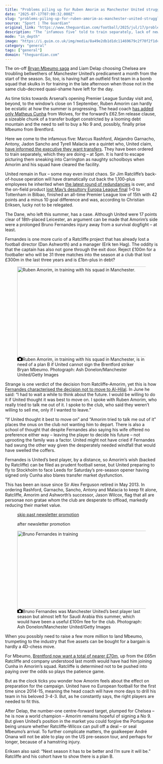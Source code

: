 ```yaml
---
title: "Problems piling up for Ruben Amorim as Manchester United struggle to rebuild | Jamie Jackson"
date: "2025-07-17T07:00:32.000Z"
slug: "problems-piling-up-for-ruben-amorim-as-manchester-united-struggle-to-rebuild-or-jamie-jackson"
source: "Sport | The Guardian"
original_link: "https://www.theguardian.com/football/2025/jul/17/problems-piling-up-for-ruben-amorim-as-manchester-united-struggle-to-rebuild"
description: "The ‘infamous five’ told to train separately, lack of new signings and a restricted budget – United’s manager is stuck in summer of discontent The on-off Bryan Mbeumo saga and Liam Delap choosing Chelsea are troubling bellwethers of Manchester United’s predicament a month from the start of the season. So, too, is having half an outfield first team in a bomb squad that skulks in for training in the late afternoon when those not in the same club-decreed quasi-shame have left for the day. As time ticks towards Arsenal’s opening Premier League Sunday visit and, beyond, to the window’s close on 1 September, Ruben Amorim can hardly be ecstatic at how the summer is progressing. The head coach has added only Matheus Cunha from Wolves, for the forward’s £62.5m release clause, a sizeable chunk of a transfer budget constricted by a looming debt mountain and the need to sell to buy a No 9 and, possibly, finally prise Mbeumo from Brentford.  Continue reading..."
mode: "in_depth"
image: "https://i.guim.co.uk/img/media/8a49e2db1d1dc11469679c2f70f2f1dc86efc10c/104_194_2336_1869/master/2336.jpg?width=1200&height=630&quality=85&auto=format&fit=crop&precrop=40:21,offset-x50,offset-y0&overlay-align=bottom%2Cleft&overlay-width=100p&overlay-base64=L2ltZy9zdGF0aWMvb3ZlcmxheXMvdGctZGVmYXVsdC5wbmc&enable=upscale&s=6b611e6bb47e259bfced200de8050993"
category: "general"
tags: ["general"]
domain: "theguardian.com"
---
```

<div id="readability-page-1" class="page"><div id="maincontent"><p>The on-off <a href="https://www.theguardian.com/football/2025/jul/16/manchester-united-bryan-mbeumo-stalls-brentford-raise-price-70m" data-link-name="in body link">Bryan Mbeumo saga</a> and Liam Delap choosing Chelsea are troubling bellwethers of Manchester United’s predicament a month from the start of the season. So, too, is having half an outfield first team in a bomb squad that skulks in for training in the late afternoon when those not in the same club-decreed quasi-shame have left for the day.</p><p>As time ticks towards Arsenal’s opening Premier League Sunday visit and, beyond, to the window’s close on 1 September, Ruben Amorim can hardly be ecstatic at how the summer is progressing. The head coach <a href="https://www.theguardian.com/football/2025/jun/12/matheus-cunha-signs-manchester-united-dream#:~:text=Matheus%20Cunha%20seals%20'dream'%20%C2%A3,2030%20%7C%20Manchester%20United%20%7C%20The%20Guardian" data-link-name="in body link">has added only Matheus Cunha</a> from Wolves, for the forward’s £62.5m release clause, a sizeable chunk of a transfer budget constricted by a looming debt mountain and the need to sell to buy a No 9 and, possibly, finally prise Mbeumo from Brentford.</p><figure id="9bc303e1-3781-4efa-87c1-599bae1e7003" data-spacefinder-role="richLink" data-spacefinder-type="model.dotcomrendering.pageElements.RichLinkBlockElement"><gu-island name="RichLinkComponent" priority="feature" deferuntil="idle" props="{&quot;richLinkIndex&quot;:2,&quot;element&quot;:{&quot;_type&quot;:&quot;model.dotcomrendering.pageElements.RichLinkBlockElement&quot;,&quot;prefix&quot;:&quot;Related: &quot;,&quot;text&quot;:&quot;Manchester United’s Mbeumo push stalls after Brentford raise price towards £70m&quot;,&quot;elementId&quot;:&quot;9bc303e1-3781-4efa-87c1-599bae1e7003&quot;,&quot;role&quot;:&quot;richLink&quot;,&quot;url&quot;:&quot;https://www.theguardian.com/football/2025/jul/16/manchester-united-bryan-mbeumo-stalls-brentford-raise-price-70m&quot;},&quot;ajaxUrl&quot;:&quot;https://api.nextgen.guardianapps.co.uk&quot;,&quot;format&quot;:{&quot;design&quot;:6,&quot;display&quot;:0,&quot;theme&quot;:2}}"></gu-island></figure><p>Here we come to the infamous five: Marcus Rashford, Alejandro Garnacho, Antony, Jadon Sancho and Tyrell Malacia are a quintet who, United claim, <a href="https://www.theguardian.com/football/2025/jul/04/marcus-rashford-to-report-for-pre-season-training-at-manchester-united-next-week" data-link-name="in body link">have informed the executive they want transfers</a>. They have been ordered to train separately, which they are doing – at 5pm. It is hard to escape picturing them sneaking into Carrington as naughty schoolboys when Amorim and his squad have cleared the facility.</p><p>United remain in flux – some may even insist chaos. Sir Jim Ratcliffe’s back-of-house operation will have dramatically cut back the 1,100-plus employees he inherited when <a href="https://www.theguardian.com/football/2025/feb/11/manchester-united-jim-ratcliffe-redundancies" data-link-name="in body link">the latest round of redundancies</a> is over, and the on-field product <a href="https://www.theguardian.com/football/2025/may/21/europa-league-final-tottenham-manchester-united-match-report" data-link-name="in body link">lost May’s desultory Europa League final</a> 1-0 to Tottenham in Bilbao, finished an all-time Premier League low of 15th with 42 points and a minus 10 goal difference and was, according to Christian Eriksen, lucky not to be relegated.</p><p>The Dane, who left this summer, has a case. Although United were 17 points clear of 18th-placed Leicester, an argument can be made that Amorim’s side were a prolonged Bruno Fernandes injury away from a survival dogfight – at least.</p><p>Fernandes is one more curio of a Ratcliffe project that has already lost a football director (Dan Ashworth) and a manager (Erik ten Hag). The oddity is that the captain has also not gone through the exit door. Reject £100m for a footballer who will be 31 three matches into the season at a club that lost £300m in the last three years and is £1bn-plus in debt?</p><figure id="861d7e4d-b07a-4ded-b538-222f1fba3658" data-spacefinder-role="inline" data-spacefinder-type="model.dotcomrendering.pageElements.ImageBlockElement"><div id="img-2"><picture><source srcset="https://i.guim.co.uk/img/media/68164adf06ddca543682697312b96db78f3f2c04/0_0_7484_4989/master/7484.jpg?width=620&amp;dpr=2&amp;s=none&amp;crop=none" media="(min-width: 660px) and (-webkit-min-device-pixel-ratio: 1.25), (min-width: 660px) and (min-resolution: 120dpi)"><source srcset="https://i.guim.co.uk/img/media/68164adf06ddca543682697312b96db78f3f2c04/0_0_7484_4989/master/7484.jpg?width=620&amp;dpr=1&amp;s=none&amp;crop=none" media="(min-width: 660px)"><source srcset="https://i.guim.co.uk/img/media/68164adf06ddca543682697312b96db78f3f2c04/0_0_7484_4989/master/7484.jpg?width=605&amp;dpr=2&amp;s=none&amp;crop=none" media="(min-width: 480px) and (-webkit-min-device-pixel-ratio: 1.25), (min-width: 480px) and (min-resolution: 120dpi)"><source srcset="https://i.guim.co.uk/img/media/68164adf06ddca543682697312b96db78f3f2c04/0_0_7484_4989/master/7484.jpg?width=605&amp;dpr=1&amp;s=none&amp;crop=none" media="(min-width: 480px)"><source srcset="https://i.guim.co.uk/img/media/68164adf06ddca543682697312b96db78f3f2c04/0_0_7484_4989/master/7484.jpg?width=445&amp;dpr=2&amp;s=none&amp;crop=none" media="(min-width: 320px) and (-webkit-min-device-pixel-ratio: 1.25), (min-width: 320px) and (min-resolution: 120dpi)"><source srcset="https://i.guim.co.uk/img/media/68164adf06ddca543682697312b96db78f3f2c04/0_0_7484_4989/master/7484.jpg?width=445&amp;dpr=1&amp;s=none&amp;crop=none" media="(min-width: 320px)"><img alt="Ruben Amorim, in training with his squad in Manchester." src="https://i.guim.co.uk/img/media/68164adf06ddca543682697312b96db78f3f2c04/0_0_7484_4989/master/7484.jpg?width=445&amp;dpr=1&amp;s=none&amp;crop=none" width="445" height="296.646846606093" loading="lazy"></picture></div><figcaption data-spacefinder-role="inline"><span><svg width="18" height="13" viewBox="0 0 18 13"><path d="M18 3.5v8l-1.5 1.5h-15l-1.5-1.5v-8l1.5-1.5h3.5l2-2h4l2 2h3.5l1.5 1.5zm-9 7.5c1.9 0 3.5-1.6 3.5-3.5s-1.6-3.5-3.5-3.5-3.5 1.6-3.5 3.5 1.6 3.5 3.5 3.5z"></path></svg></span><span>Ruben Amorim, in training with his squad in Manchester, is in need of a plan B if United cannot sign the Brentford striker Bryan Mbeumo.</span> Photograph: Ash Donelon/Manchester United/Getty Images</figcaption></figure><p>Strange is one verdict of the decision from Ratcliffe-Amorim, yet this is how <a href="https://www.theguardian.com/football/2025/jun/04/bruno-fernandes-reveals-rejected-saudi-arabia-move-manchester-united" data-link-name="in body link">Fernandes characterised the decision not to move to Al-Hilal</a>. In June he said: “I had to wait a while to think about the future. I would be willing to do it if United thought it was best to move on. I spoke with Ruben Amorim, who really tried to talk me out of it. I spoke to the club, who said they weren’t willing to sell me, only if I wanted to leave.”</p><p>“If United thought it best to move on” and “Amorim tried to talk me out of it” places the onus on the club not wanting him to depart. There is also a school of thought that despite Fernandes also saying his wife offered no preference either way – leaving the player to decide his future – not uprooting the family was a factor. United might not have cried if Fernandes had swung the other way given the desperately needed windfall that would have swelled the coffers.</p><p>Fernandes is United’s best player, by a distance, so Amorim’s wish (backed by Ratcliffe) can be filed as prudent football sense, but United preparing to fly to Stockholm to face Leeds for Saturday’s pre-season opener having signed only Cunha also blares transfer market dysfunction.</p><p>This has been an issue since Sir Alex Ferguson retired in May 2013. In ordering Rashford, Garnacho, Sancho, Antony and Malacia to keep fit alone, Ratcliffe, Amorim and Ashworth’s successor, Jason Wilcox, flag that all are personae non gratae whom the club are desperate to offload, markedly reducing their market value.</p><figure data-spacefinder-role="inline" data-spacefinder-type="model.dotcomrendering.pageElements.NewsletterSignupBlockElement"><a data-ignore="global-link-styling" href="#EmailSignup-skip-link-12">skip past newsletter promotion</a><p id="EmailSignup-skip-link-12" tabindex="0" aria-label="after newsletter promotion" role="note">after newsletter promotion</p></figure><figure id="f14d1120-3c4c-4c29-b8a6-76bd60e83776" data-spacefinder-role="inline" data-spacefinder-type="model.dotcomrendering.pageElements.ImageBlockElement"><div id="img-3"><picture><source srcset="https://i.guim.co.uk/img/media/828dac77489795058848aaba9ab03b4860df058a/581_1073_7675_4431/master/7675.jpg?width=620&amp;dpr=2&amp;s=none&amp;crop=none" media="(min-width: 660px) and (-webkit-min-device-pixel-ratio: 1.25), (min-width: 660px) and (min-resolution: 120dpi)"><source srcset="https://i.guim.co.uk/img/media/828dac77489795058848aaba9ab03b4860df058a/581_1073_7675_4431/master/7675.jpg?width=620&amp;dpr=1&amp;s=none&amp;crop=none" media="(min-width: 660px)"><source srcset="https://i.guim.co.uk/img/media/828dac77489795058848aaba9ab03b4860df058a/581_1073_7675_4431/master/7675.jpg?width=605&amp;dpr=2&amp;s=none&amp;crop=none" media="(min-width: 480px) and (-webkit-min-device-pixel-ratio: 1.25), (min-width: 480px) and (min-resolution: 120dpi)"><source srcset="https://i.guim.co.uk/img/media/828dac77489795058848aaba9ab03b4860df058a/581_1073_7675_4431/master/7675.jpg?width=605&amp;dpr=1&amp;s=none&amp;crop=none" media="(min-width: 480px)"><source srcset="https://i.guim.co.uk/img/media/828dac77489795058848aaba9ab03b4860df058a/581_1073_7675_4431/master/7675.jpg?width=445&amp;dpr=2&amp;s=none&amp;crop=none" media="(min-width: 320px) and (-webkit-min-device-pixel-ratio: 1.25), (min-width: 320px) and (min-resolution: 120dpi)"><source srcset="https://i.guim.co.uk/img/media/828dac77489795058848aaba9ab03b4860df058a/581_1073_7675_4431/master/7675.jpg?width=445&amp;dpr=1&amp;s=none&amp;crop=none" media="(min-width: 320px)"><img alt="Bruno Fernandes in training" src="https://i.guim.co.uk/img/media/828dac77489795058848aaba9ab03b4860df058a/581_1073_7675_4431/master/7675.jpg?width=445&amp;dpr=1&amp;s=none&amp;crop=none" width="445" height="256.9114006514658" loading="lazy"></picture></div><figcaption data-spacefinder-role="inline"><span><svg width="18" height="13" viewBox="0 0 18 13"><path d="M18 3.5v8l-1.5 1.5h-15l-1.5-1.5v-8l1.5-1.5h3.5l2-2h4l2 2h3.5l1.5 1.5zm-9 7.5c1.9 0 3.5-1.6 3.5-3.5s-1.6-3.5-3.5-3.5-3.5 1.6-3.5 3.5 1.6 3.5 3.5 3.5z"></path></svg></span><span>Bruno Fernandes was Manchester United’s best player last season but almost left for Saudi Arabia this summer, which would have been a useful £100m fee for the club.</span> Photograph: Ash Donelon/Manchester United/Getty Images</figcaption></figure><p>When you possibly need to raise a few more million to land Mbeumo, trumpeting to the industry that five assets can be bought for a bargain is hardly a 4D-chess move.</p><p>For Mbeumo, <a href="https://www.theguardian.com/football/2025/jul/16/manchester-united-bryan-mbeumo-stalls-brentford-raise-price-70m" data-link-name="in body link">Brentford now want a total of nearer £70m</a>, up from the £65m Ratcliffe and company understood last month would have had him joining Cunha in Amorim’s squad. Ratcliffe is determined not to be pushed into paying over the odds so plays the patience game.</p><p>But as the clock ticks you wonder how Amorim feels about the effect on preparation for the campaign. United have no European football for the first time since 2014-15, meaning the head coach will have more days to drill his team in his beloved 3-4-3. But, as he constantly says, the right players are needed to fit this.</p><p>After Delap, the number-one centre-forward target, plumped for Chelsea – he is now a world champion – Amorim remains hopeful of signing a No 9. But given United’s position in the market you could forgive the Portuguese being unsure whether Ratcliffe-Wilcox can pull off a deal – or seal Mbeumo’s arrival. To further complicate matters, the goalkeeper André Onana will not be able to play on the US pre-season tour, and perhaps for longer, because of a hamstring injury.</p><p>Eriksen also said: “Next season it has to be better and I’m sure it will be.” Ratcliffe and his cohort have to show there is a plan B.</p></div></div>